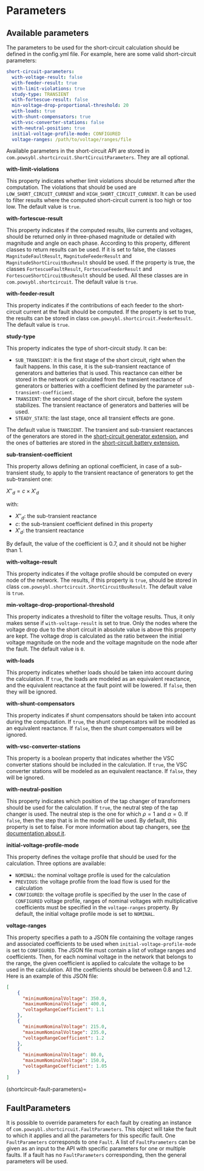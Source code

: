 # Parameters

## Available parameters
The parameters to be used for the short-circuit calculation should be defined in the config.yml file. For example, here are some valid short-circuit parameters:

```yaml
short-circuit-parameters:
  with-voltage-result: false
  with-feeder-result: true
  with-limit-violations: true
  study-type: TRANSIENT
  with-fortescue-result: false
  min-voltage-drop-proportional-threshold: 20
  with-loads: true
  with-shunt-compensators: true
  with-vsc-converter-stations: false
  with-neutral-position: true
  initial-voltage-profile-mode: CONFIGURED
  voltage-ranges: /path/to/voltage/ranges/file
```

Available parameters in the short-circuit API are stored in `com.powsybl.shortcircuit.ShortCircuitParameters`. They are all optional.

**with-limit-violations**

This property indicates whether limit violations should be returned after the computation. The violations that should be used are `LOW_SHORT_CIRCUIT_CURRENT` and `HIGH_SHORT_CIRCUIT_CURRENT`.
It can be used to filter results where the computed short-circuit current is too high or too low. The default value is `true`.

**with-fortescue-result**

This property indicates if the computed results, like currents and voltages, should be returned only in three-phased magnitude or detailed with magnitude and angle on each phase.
According to this property, different classes to return results can be used. If it is set to false, the classes `MagnitudeFaultResult`, `MagnitudeFeederResult` and `MagnitudeShortCircuitBusResult` should be used.
If the property is true, the classes `FortescueFaultResult`, `FortescueFeederResult` and `FortescueShortCircuitBusResult` should be used. All these classes are in `com.powsybl.shortcircuit`.
The default value is `true`.

**with-feeder-result**

This property indicates if the contributions of each feeder to the short-circuit current at the fault should be computed.
If the property is set to true, the results can be stored in class `com.powsybl.shortcircuit.FeederResult`.
The default value is `true`.

**study-type**

This property indicates the type of short-circuit study. It can be:
- `SUB_TRANSIENT`: it is the first stage of the short circuit, right when the fault happens. In this case, it is the sub-transient reactance of generators and batteries that is used.
  This reactance can either be stored in the network or calculated from the transient reactance of generators or batteries with a coefficient defined by the parameter `sub-transient-coefficient`.
- `TRANSIENT`: the second stage of the short circuit, before the system stabilizes. The transient reactance of generators and batteries will be used.
- `STEADY_STATE`: the last stage, once all transient effects are gone.

The default value is `TRANSIENT`. The transient and sub-transient reactances of the generators are stored in the [short-circuit generator extension.](../../grid_model/extensions.md#generator-short-circuit)
and the ones of batteries are stored in the  [short-circuit battery extension.](../../grid_model/extensions.md#battery-short-circuit)

**sub-transient-coefficient**

This property allows defining an optional coefficient, in case of a sub-transient study, to apply to the transient reactance of generators to get the sub-transient one:

$X''_d = c \times X'_d$

with:

- $X''_d$: the sub-transient reactance
- $c$: the sub-transient coefficient defined in this property
- $X'_d$: the transient reactance

By default, the value of the coefficient is 0.7, and it should not be higher than 1.

**with-voltage-result**

This property indicates if the voltage profile should be computed on every node of the network. The results, if this property is `true`, should be stored in class `com.powsybl.shortcircuit.ShortCircuitBusResult`. The default value is `true`.

**min-voltage-drop-proportional-threshold**

This property indicates a threshold to filter the voltage results. Thus, it only makes sense if `with-voltage-result` is set to true.
Only the nodes where the voltage drop due to the short circuit in absolute value is above this property are kept.
The voltage drop is calculated as the ratio between the initial voltage magnitude on the node and the voltage magnitude on the node after the fault. The default value is `0`.

**with-loads**

This property indicates whether loads should be taken into account during the calculation. If `true`, the loads are modeled as an equivalent reactance, and the equivalent reactance at the fault point will be lowered. If `false`, then they will be ignored.

**with-shunt-compensators**

This property indicates if shunt compensators should be taken into account during the computation. If `true`, the shunt compensators will be modeled as an equivalent reactance.
If `false`, then the shunt compensators will be ignored.

**with-vsc-converter-stations**

This property is a boolean property that indicates whether the VSC converter stations should be included in the calculation.
If `true`, the VSC converter stations will be modeled as an equivalent reactance. If `false`, they will be ignored.

**with-neutral-position**

This property indicates which position of the tap changer of transformers should be used for the calculation. If `true`, the neutral step of the tap changer
is used. The neutral step is the one for which $\rho = 1$ and $\alpha = 0$. If `false`, then the step that is in the model will be used.
By default, this property is set to false.
For more information about tap changers, see [the documentation about it](../../grid_model/additional.md#phase-tap-changer).

**initial-voltage-profile-mode**

This property defines the voltage profile that should be used for the calculation. Three options are available:
- `NOMINAL`: the nominal voltage profile is used for the calculation
- `PREVIOUS`: the voltage profile from the load flow is used for the calculation
- `CONFIGURED`: the voltage profile is specified by the user
  In the case of `CONFIGURED` voltage profile, ranges of nominal voltages with multiplicative coefficients must be specified in the `voltage-ranges` property.
  By default, the initial voltage profile mode is set to `NOMINAL`.

**voltage-ranges**

This property specifies a path to a JSON file containing the voltage ranges and associated coefficients to be used when `initial-voltage-profile-mode` is set to `CONFIGURED`.
The JSON file must contain a list of voltage ranges and coefficients. Then, for each nominal voltage in the network that belongs to the range, the given coefficient is applied to calculate the voltage to be used
in the calculation. All the coefficients should be between 0.8 and 1.2.
Here is an example of this JSON file:
````json
[
    {
      "minimumNominalVoltage": 350.0, 
      "maximumNominalVoltage": 400.0,
      "voltageRangeCoefficient": 1.1
    },
    {
      "minimumNominalVoltage": 215.0,
      "maximumNominalVoltage": 235.0,
      "voltageRangeCoefficient": 1.2
    },
    {
      "minimumNominalVoltage": 80.0,
      "maximumNominalVoltage": 150.0,
      "voltageRangeCoefficient": 1.05
    }
]
````

(shortcircuit-fault-parameters)=
## FaultParameters

It is possible to override parameters for each fault by creating an instance of `com.powsybl.shortcircuit.FaultParameters`. This object will take the fault to which it applies and all the parameters
for this specific fault. One `FaultParameters` corresponds to one `Fault`.
A list of `FaultParameters` can be given as an input to the API with specific parameters for one or multiple faults. If a fault has no `FaultParameters` corresponding, then the general parameters will be used.
